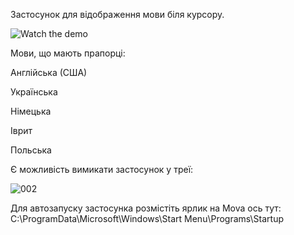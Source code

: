 Застосунок для відображення мови біля курсору.

![Watch the demo](assets/mova-flag-demo.mp4.gif)

Мови, що мають прапорці:

Англійська (США)

Українська

Німецька

Іврит

Польська

Є можливість вимикати застосунок у треї:

![002](https://github.com/user-attachments/assets/8d334f11-4294-4870-a110-91f7a07b68f4)

Для автозапуску застосунка розмістіть ярлик на Mova ось тут: C:\ProgramData\Microsoft\Windows\Start Menu\Programs\Startup


